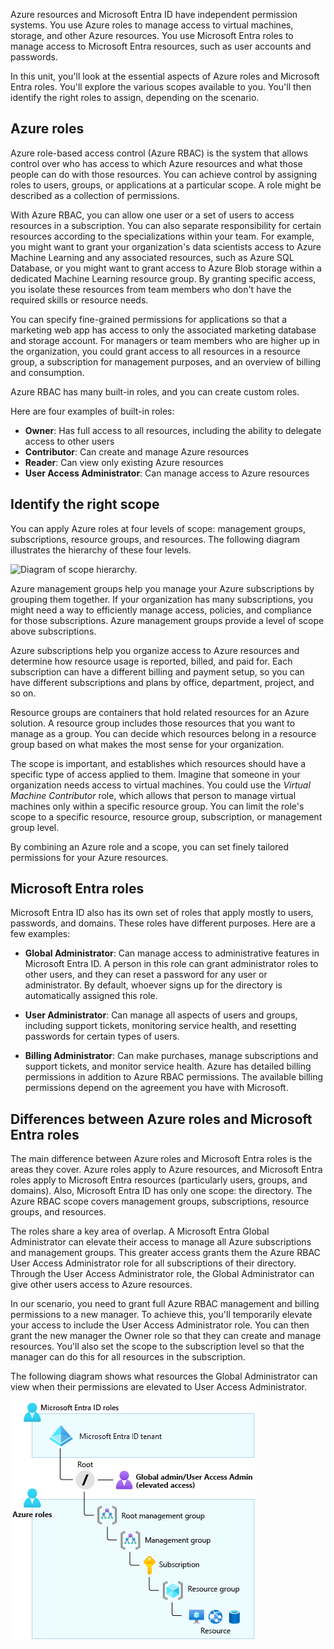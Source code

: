 Azure resources and Microsoft Entra ID have independent permission systems. You use Azure roles to manage access to virtual machines, storage, and other Azure resources. You use Microsoft Entra roles to manage access to Microsoft Entra resources, such as user accounts and passwords.

In this unit, you'll look at the essential aspects of Azure roles and Microsoft Entra roles. You'll explore the various scopes available to you. You'll then identify the right roles to assign, depending on the scenario.

## Azure roles

Azure role-based access control (Azure RBAC) is the system that allows control over who has access to which Azure resources and what those people can do with those resources. You can achieve control by assigning roles to users, groups, or applications at a particular scope. A role might be described as a collection of permissions.

With Azure RBAC, you can allow one user or a set of users to access resources in a subscription. You can also separate responsibility for certain resources according to the specializations within your team. For example, you might want to grant your organization's data scientists access to Azure Machine Learning and any associated resources, such as Azure SQL Database, or you might want to grant access to Azure Blob storage within a dedicated Machine Learning resource group. By granting specific access, you isolate these resources from team members who don't have the required skills or resource needs.

You can specify fine-grained permissions for applications so that a marketing web app has access to only the associated marketing database and storage account. For managers or team members who are higher up in the organization, you could grant access to all resources in a resource group, a subscription for management purposes, and an overview of billing and consumption.

Azure RBAC has many built-in roles, and you can create custom roles.

Here are four examples of built-in roles:

- **Owner**: Has full access to all resources, including the ability to delegate access to other users
- **Contributor**: Can create and manage Azure resources
- **Reader**: Can view only existing Azure resources
- **User Access Administrator**: Can manage access to Azure resources

## Identify the right scope

You can apply Azure roles at four levels of scope: management groups, subscriptions, resource groups, and resources. The following diagram illustrates the hierarchy of these four levels.

![Diagram of scope hierarchy.](../media/2-scope-levels-example.png)

Azure management groups help you manage your Azure subscriptions by grouping them together. If your organization has many subscriptions, you might need a way to efficiently manage access, policies, and compliance for those subscriptions. Azure management groups provide a level of scope above subscriptions.

Azure subscriptions help you organize access to Azure resources and determine how resource usage is reported, billed, and paid for. Each subscription can have a different billing and payment setup, so you can have different subscriptions and plans by office, department, project, and so on.

Resource groups are containers that hold related resources for an Azure solution. A resource group includes those resources that you want to manage as a group. You can decide which resources belong in a resource group based on what makes the most sense for your organization.

The scope is important, and establishes which resources should have a specific type of access applied to them. Imagine that someone in your organization needs access to virtual machines. You could use the *Virtual Machine Contributor* role, which allows that person to manage virtual machines only within a specific resource group. You can limit the role's scope to a specific resource, resource group, subscription, or management group level.

By combining an Azure role and a scope, you can set finely tailored permissions for your Azure resources.

<a name='azure-ad-roles'></a>

## Microsoft Entra roles

Microsoft Entra ID also has its own set of roles that apply mostly to users, passwords, and domains. These roles have different purposes. Here are a few examples:

- **Global Administrator**: Can manage access to administrative features in Microsoft Entra ID. A person in this role can grant administrator roles to other users, and they can reset a password for any user or administrator. By default, whoever signs up for the directory is automatically assigned this role.

- **User Administrator**: Can manage all aspects of users and groups, including support tickets, monitoring service health, and resetting passwords for certain types of users.

- **Billing Administrator**: Can make purchases, manage subscriptions and support tickets, and monitor service health. Azure has detailed billing permissions in addition to Azure RBAC permissions. The available billing permissions depend on the agreement you have with Microsoft.

<a name='differences-between-azure-roles-and-azure-ad-roles'></a>

## Differences between Azure roles and Microsoft Entra roles

The main difference between Azure roles and Microsoft Entra roles is the areas they cover. Azure roles apply to Azure resources, and Microsoft Entra roles apply to Microsoft Entra resources (particularly users, groups, and domains). Also, Microsoft Entra ID has only one scope: the directory. The Azure RBAC scope covers management groups, subscriptions, resource groups, and resources.

The roles share a key area of overlap. A Microsoft Entra Global Administrator can elevate their access to manage all Azure subscriptions and management groups. This greater access grants them the Azure RBAC User Access Administrator role for all subscriptions of their directory. Through the User Access Administrator role, the Global Administrator can give other users access to Azure resources.

In our scenario, you need to grant full Azure RBAC management and billing permissions to a new manager. To achieve this, you'll temporarily elevate your access to include the User Access Administrator role. You can then grant the new manager the Owner role so that they can create and manage resources. You'll also set the scope to the subscription level so that the manager can do this for all resources in the subscription.

The following diagram shows what resources the Global Administrator can view when their permissions are elevated to User Access Administrator.

![Diagram of User Access Administrator elevated permissions.](../media/2-globaladmin-user-access-admin.png)

